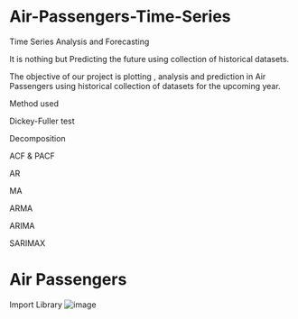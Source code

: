 # Air-Passengers-Time-Series 
Time Series Analysis and Forecasting

It is nothing but Predicting the future using collection of historical datasets.

The objective of our project is plotting , analysis and prediction in Air Passengers using historical collection of datasets  for the upcoming year.

Method used

Dickey-Fuller test

Decomposition

ACF & PACF

AR

MA

ARMA

ARIMA

SARIMAX

# Air Passengers

Import Library
![image](https://user-images.githubusercontent.com/94101699/175479609-047ceb49-4973-4663-9d23-d7f1e29dacef.png)
